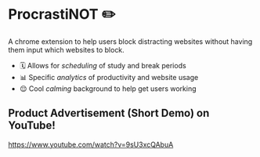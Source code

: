 # ProcrastiNOT ✏️

A chrome extension to help users block distracting websites without having them input which websites to block.
- 🗓️ Allows for _scheduling_ of study and break periods
- 📊 Specific _analytics_ of productivity and website usage
- 😌 Cool _calming_ background to help get users working

## Product Advertisement (Short Demo) on YouTube!
https://www.youtube.com/watch?v=9sU3xcQAbuA
